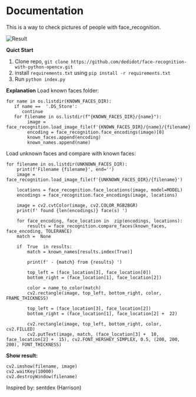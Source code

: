# Documentation
This is a way to check pictures of people with face_recognition.

![Result](https://github.com/dedidot/face-recognition-with-python-opencv/blob/master/Screen%20Shot%202020-06-26%20at%2016.06.44.png)

**Quict Start**
1. Clone repo, `git clone https://github.com/dedidot/face-recognition-with-python-opencv.git`
2. install  `requirements.txt`  using  `pip install -r requirements.txt`
3. Run `python index.py`

**Explanation**
Load known faces folder:

```
for name in os.listdir(KNOWN_FACES_DIR):
   if name ==  '.DS_Store':
      continue
   for filename in os.listdir(f"{KNOWN_FACES_DIR}/{name}"):
       	image = face_recognition.load_image_file(f'{KNOWN_FACES_DIR}/{name}/{filename}')
    	encoding = face_recognition.face_encodings(image)[0]
    	known_faces.append(encoding)
    	known_names.append(name)
```

Load unknown faces and compare with known faces:

```
for filename in os.listdir(UNKNOWN_FACES_DIR):
    print(f'Filename {filename}', end='')
    image = face_recognition.load_image_file(f'{UNKNOWN_FACES_DIR}/{filename}')
    
    locations = face_recognition.face_locations(image, model=MODEL)
    encodings = face_recognition.face_encodings(image, locations)
    
    image = cv2.cvtColor(image, cv2.COLOR_RGB2BGR)
    print(f' found {len(encodings)} face(s) ')
    
    for face_encoding, face_location in  zip(encodings, locations):
    	results = face_recognition.compare_faces(known_faces, face_encoding, TOLERANCE)
	match =  None
	
	if  True  in results:
	    match = known_names[results.index(True)]
	    
	    print(f' - {match} from {results} ')
	    
	    top_left = (face_location[3], face_location[0])
	    bottom_right = (face_location[1], face_location[2])
	    
	    color = name_to_color(match)
	    cv2.rectangle(image, top_left, bottom_right, color, FRAME_THICKNESS)
	    
	    top_left = (face_location[3], face_location[2])
	    bottom_right = (face_location[1], face_location[2] +  22)
	    
	    cv2.rectangle(image, top_left, bottom_right, color, cv2.FILLED)
	    cv2.putText(image, match, (face_location[3] +  10, face_location[2] +  15), cv2.FONT_HERSHEY_SIMPLEX, 0.5, (200, 200, 200), FONT_THICKNESS)
```

**Show result:**

    cv2.imshow(filename, image)
    cv2.waitKey(10000)
    cv2.destroyWindow(filename)

Inspired by: sentdex (Harrison)

